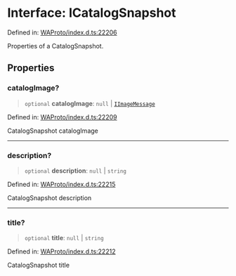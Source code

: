 # Interface: ICatalogSnapshot

Defined in: [WAProto/index.d.ts:22206](https://github.com/Fokusdotid/Baileys/blob/982cc5b3c62bfc7b56d2f8f8427b6c1a2dda856f/WAProto/index.d.ts#L22206)

Properties of a CatalogSnapshot.

## Properties

### catalogImage?

> `optional` **catalogImage**: `null` \| [`IImageMessage`](../../../interfaces/IImageMessage.md)

Defined in: [WAProto/index.d.ts:22209](https://github.com/Fokusdotid/Baileys/blob/982cc5b3c62bfc7b56d2f8f8427b6c1a2dda856f/WAProto/index.d.ts#L22209)

CatalogSnapshot catalogImage

***

### description?

> `optional` **description**: `null` \| `string`

Defined in: [WAProto/index.d.ts:22215](https://github.com/Fokusdotid/Baileys/blob/982cc5b3c62bfc7b56d2f8f8427b6c1a2dda856f/WAProto/index.d.ts#L22215)

CatalogSnapshot description

***

### title?

> `optional` **title**: `null` \| `string`

Defined in: [WAProto/index.d.ts:22212](https://github.com/Fokusdotid/Baileys/blob/982cc5b3c62bfc7b56d2f8f8427b6c1a2dda856f/WAProto/index.d.ts#L22212)

CatalogSnapshot title

